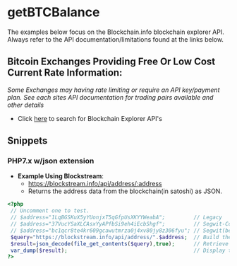 # getBTCBalance
The examples below focus on the Blockchain.info blockchain explorer API. Always refer to the API documentation/limitations found at the links below.
## Bitcoin Exchanges Providing Free Or Low Cost Current Rate Information:
*Some Exchanges may having rate limiting or require an API key/payment plan. See each sites API documentation for trading pairs available and other details*

* Click [here](http://www.google.com/search?q=block+explorer+api) to search for Blockchain Explorer API's 

## Snippets
### PHP7.x w/json extension
* **Example Using Blockstream**: 
  - https://blockstream.info/api/address/:address
  - Returns the address data from the blockchain(in satoshi) as JSON.
 ```php
 <?php
  // Uncomment one to test.
  // $address="1LqBGSKuX5yYUonjxT5qGfpUsXKYYWeabA";         // Legacy
  // $address="37VucYSaXLCAsxYyAPfbSi9eh4iEcbShgf";         // Segwit-Compatible
  // $address="bc1qcr8te4kr609gcawutmrza0j4xv80jy8z306fyu"; // Segwit(bech32)
  $query="https://blockstream.info/api/address/".$address;  // Build the query
  $result=json_decode(file_get_contents($query),true);      // Retrieve the result
  var_dump($result);                                        // Display the result
 ?>
  ```
  
